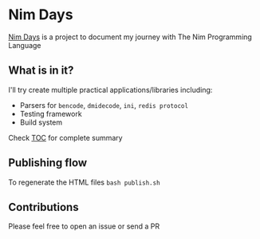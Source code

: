 # Nim Days
[Nim Days](https://xmonader.github.io/nimdays/) is a project to document my journey with The Nim Programming Language

## What is in it?
I'll try create multiple practical applications/libraries including: 
- Parsers for `bencode`, `dmidecode`, `ini`, `redis protocol`
- Testing framework 
- Build system

Check [TOC](src/SUMMARY.md) for complete summary


## Publishing flow
To regenerate the HTML files `bash publish.sh`

## Contributions
Please feel free to open an issue or send a PR 

